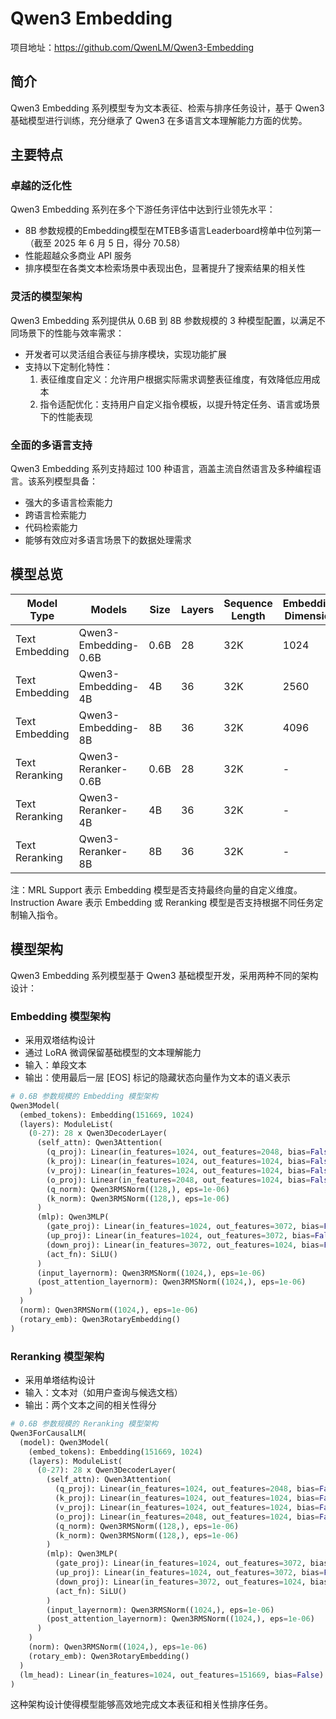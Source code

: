 # Qwen3 Embedding

项目地址：https://github.com/QwenLM/Qwen3-Embedding

## 简介

Qwen3 Embedding 系列模型专为文本表征、检索与排序任务设计，基于 Qwen3 基础模型进行训练，充分继承了 Qwen3 在多语言文本理解能力方面的优势。

## 主要特点

### 卓越的泛化性
Qwen3 Embedding 系列在多个下游任务评估中达到行业领先水平：
- 8B 参数规模的Embedding模型在MTEB多语言Leaderboard榜单中位列第一（截至 2025 年 6 月 5 日，得分 70.58）
- 性能超越众多商业 API 服务
- 排序模型在各类文本检索场景中表现出色，显著提升了搜索结果的相关性

### 灵活的模型架构
Qwen3 Embedding 系列提供从 0.6B 到 8B 参数规模的 3 种模型配置，以满足不同场景下的性能与效率需求：

- 开发者可以灵活组合表征与排序模块，实现功能扩展
- 支持以下定制化特性：
  1. 表征维度自定义：允许用户根据实际需求调整表征维度，有效降低应用成本
  2. 指令适配优化：支持用户自定义指令模板，以提升特定任务、语言或场景下的性能表现

### 全面的多语言支持
Qwen3 Embedding 系列支持超过 100 种语言，涵盖主流自然语言及多种编程语言。该系列模型具备：
- 强大的多语言检索能力
- 跨语言检索能力
- 代码检索能力
- 能够有效应对多语言场景下的数据处理需求

## 模型总览
| Model Type | Models | Size | Layers | Sequence Length | Embedding Dimension | MRL Support | Instruction Aware |
|------------|---------|------|---------|-----------------|-------------------|-------------|------------------|
| Text Embedding | Qwen3-Embedding-0.6B | 0.6B | 28 | 32K | 1024 | Yes | Yes |
| Text Embedding | Qwen3-Embedding-4B | 4B | 36 | 32K | 2560 | Yes | Yes |
| Text Embedding | Qwen3-Embedding-8B | 8B | 36 | 32K | 4096 | Yes | Yes |
| Text Reranking | Qwen3-Reranker-0.6B | 0.6B | 28 | 32K | - | - | Yes |
| Text Reranking | Qwen3-Reranker-4B | 4B | 36 | 32K | - | - | Yes |
| Text Reranking | Qwen3-Reranker-8B | 8B | 36 | 32K | - | - | Yes |
注：MRL Support 表示 Embedding 模型是否支持最终向量的自定义维度。Instruction Aware 表示 Embedding 或 Reranking 模型是否支持根据不同任务定制输入指令。

## 模型架构
Qwen3 Embedding 系列模型基于 Qwen3 基础模型开发，采用两种不同的架构设计：

### Embedding 模型架构
- 采用双塔结构设计
- 通过 LoRA 微调保留基础模型的文本理解能力
- 输入：单段文本
- 输出：使用最后一层 [EOS] 标记的隐藏状态向量作为文本的语义表示
```python
# 0.6B 参数规模的 Embedding 模型架构
Qwen3Model(
  (embed_tokens): Embedding(151669, 1024)
  (layers): ModuleList(
    (0-27): 28 x Qwen3DecoderLayer(
      (self_attn): Qwen3Attention(
        (q_proj): Linear(in_features=1024, out_features=2048, bias=False)
        (k_proj): Linear(in_features=1024, out_features=1024, bias=False)
        (v_proj): Linear(in_features=1024, out_features=1024, bias=False)
        (o_proj): Linear(in_features=2048, out_features=1024, bias=False)
        (q_norm): Qwen3RMSNorm((128,), eps=1e-06)
        (k_norm): Qwen3RMSNorm((128,), eps=1e-06)
      )
      (mlp): Qwen3MLP(
        (gate_proj): Linear(in_features=1024, out_features=3072, bias=False)
        (up_proj): Linear(in_features=1024, out_features=3072, bias=False)
        (down_proj): Linear(in_features=3072, out_features=1024, bias=False)
        (act_fn): SiLU()
      )
      (input_layernorm): Qwen3RMSNorm((1024,), eps=1e-06)
      (post_attention_layernorm): Qwen3RMSNorm((1024,), eps=1e-06)
    )
  )
  (norm): Qwen3RMSNorm((1024,), eps=1e-06)
  (rotary_emb): Qwen3RotaryEmbedding()
)
```

### Reranking 模型架构
- 采用单塔结构设计
- 输入：文本对（如用户查询与候选文档）
- 输出：两个文本之间的相关性得分
```python
# 0.6B 参数规模的 Reranking 模型架构
Qwen3ForCausalLM(
  (model): Qwen3Model(
    (embed_tokens): Embedding(151669, 1024)
    (layers): ModuleList(
      (0-27): 28 x Qwen3DecoderLayer(
        (self_attn): Qwen3Attention(
          (q_proj): Linear(in_features=1024, out_features=2048, bias=False)
          (k_proj): Linear(in_features=1024, out_features=1024, bias=False)
          (v_proj): Linear(in_features=1024, out_features=1024, bias=False)
          (o_proj): Linear(in_features=2048, out_features=1024, bias=False)
          (q_norm): Qwen3RMSNorm((128,), eps=1e-06)
          (k_norm): Qwen3RMSNorm((128,), eps=1e-06)
        )
        (mlp): Qwen3MLP(
          (gate_proj): Linear(in_features=1024, out_features=3072, bias=False)
          (up_proj): Linear(in_features=1024, out_features=3072, bias=False)
          (down_proj): Linear(in_features=3072, out_features=1024, bias=False)
          (act_fn): SiLU()
        )
        (input_layernorm): Qwen3RMSNorm((1024,), eps=1e-06)
        (post_attention_layernorm): Qwen3RMSNorm((1024,), eps=1e-06)
      )
    )
    (norm): Qwen3RMSNorm((1024,), eps=1e-06)
    (rotary_emb): Qwen3RotaryEmbedding()
  )
  (lm_head): Linear(in_features=1024, out_features=151669, bias=False)
)
```


这种架构设计使得模型能够高效地完成文本表征和相关性排序任务。